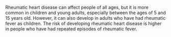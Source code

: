  Rheumatic heart disease can affect people of all ages, but it is more common in children and young adults, especially between the ages of 5 and 15 years old. However, it can also develop in adults who have had rheumatic fever as children. The risk of developing rheumatic heart disease is higher in people who have had repeated episodes of rheumatic fever.